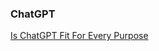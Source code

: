 ### ChatGPT
[Is ChatGPT Fit For Every Purpose](https://www.infoq.com/news/2023/05/ai-foundation-checklist/)
    
